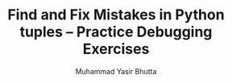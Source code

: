 ---
layout: find-fix-mistakes
title: Find and Fix Mistakes in Python tuples – Practice Debugging Exercises
description: Boost your Python skills by identifying and correcting common mistakes in list operations. Practice debugging Python list syntax, indexing errors, and method misuse with hands-on examples.
keywords: Python list debugging, find and fix Python list errors, Python list mistakes, list troubleshooting Python, Python list error practice, Python syntax errors in tuples, beginner Python list debugging, Python list exercises with solutions
author: "Muhammad Yasir Bhutta"
toc: toc/python.html
topic: "tuples"
course: "python"
prev: "/python/docs/tuples/practice-and-progress/fill-blanks-tuples.html"
next: "/python/docs/tuples/practice-and-progress/find-fix-mistakes-tuples.html"
show_practice_progress: true
show_mini_project: null
show_toc: true
breadcrumb:
  - title: Home
    url: /
  - title: python
    url: /python/
  - title: tuples
    url: /python/docs/tuples/
---